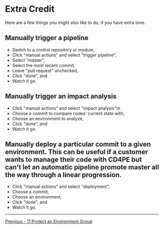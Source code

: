 # Extra Credit

Here are a few things you might also like to do, if you have extra time.

## Manually trigger a pipeline

* Switch to a control repository or module,
* Click "manual actions" and select "trigger pipeline",
* Select "master",
* Select the most recent commit,
* Leave "pull request" unchecked,
* Click "done", and
* Watch it go.

## Manually trigger an impact analysis

* Click "manual actions" and select "impact analysis"m
* Choose a commit to compare nodes' current state with,
* Choose an environment to analyze,
* Click "done", and
* Watch it go.

## Manually deploy a particular commit to a given environment.  This can be useful if a customer wants to manage their code with CD4PE but can't let an automatic pipeline promote master all the way through a linear progression.

* Click "manual actions" and select "deployment",
* Choose a commit,
* Choose an environment,
* Click "done", and
* Watch it go.

---

[Previous - 11 Protect an Environment Group](11_protect_an_environment_group.md)
